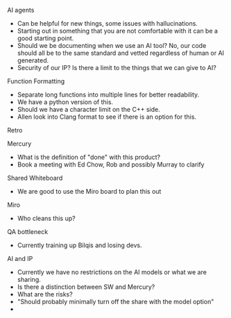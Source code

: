 AI agents
- Can be helpful for new things, some issues with hallucinations.
- Starting out in something that you are not comfortable with it can be a good starting point.
- Should we be documenting when we use an AI tool? No, our code should all be to the same standard and vetted regardless of human or AI generated.
- Security of our IP? Is there a limit to the things that we can give to AI?

Function Formatting
- Separate long functions into multiple lines for better readability.
- We have a python version of this.
- Should we have a character limit on the C++ side.
- Allen look into Clang format to see if there is an option for this.

Retro

Mercury
- What is the definition of "done" with this product?
- Book a meeting with Ed Chow, Rob and possibly Murray to clarify

Shared Whiteboard
- We are good to use the Miro board to plan this out

Miro
- Who cleans this up?

QA bottleneck
- Currently training up Bilqis and losing devs.

AI and IP
- Currently we have no restrictions on the AI models or what we are sharing.
- Is there a distinction between SW and Mercury?
- What are the risks?
- "Should probably minimally turn off the share with the model option"
- 